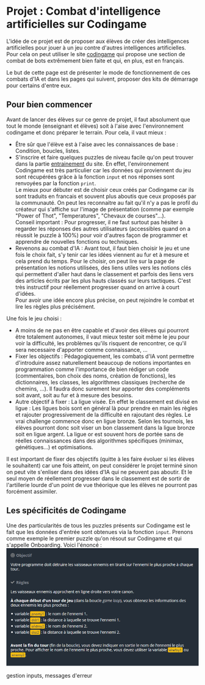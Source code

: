 # Projet : Combat d'intelligence artificielles sur Codingame

L'idée de ce projet est de proposer aux élèves de créer des intelligences artificielles pour jouer à un jeu contre d'autres intelligences artificielles. Pour cela on peut utiliser le site [codingame](https://www.codingame.com/multiplayer/bot-programming) qui propose une section de combat de bots extrêmement bien faite et qui, en plus, est en français.

Le but de cette page est de présenter le mode de fonctionnement de ces combats d'IA et dans les pages qui suivent, proposer des kits de démarrage pour certains d'entre eux.

## Pour bien commencer

Avant de lancer des élèves sur ce genre de projet, il faut absolument que tout le monde (enseignant et élèves) soit à l'aise avec l'environnement codingame et donc préparer le terrain. Pour cela, il vaut mieux :

- Être sûr que l'élève est à l'aise avec les connaissances de base : Condition, boucles, listes.
- S'inscrire et faire quelques puzzles de niveau facile qu'on peut trouver dans la partie [entrainement](https://www.codingame.com/training/easy) du site. En effet, l'environnement Codingame est très particulier car les données qui proviennent du jeu sont récupérées grâce à la fonction `input` et nos réponses sont renvoyées par la fonction `print`.  
Le mieux pour débuter est de choisir ceux créés par Codingame car ils sont traduits en francais et souvent plus aboutis que ceux proposés par la communauté. On peut les reconnaitre au fait qu'il n'y a pas le profil du créateur qui s'affiche sur l'image de présentation (comme par exemple "Power of Thot", "Temperatures", "Chevaux de courses"...).  
Conseil important : Pour progresser, il ne faut surtout pas hésiter à regarder les réponses des autres utilisateurs (accessibles quand on a réussit le puzzle à 100%) pour voir d'autres façon de programmer et apprendre de nouvelles fonctions ou techniques.
- Revenons au combat d'IA : Avant tout, il faut bien choisir le jeu et une fois le choix fait, s'y tenir car les idées viennent au fur et à mesure et cela prend du temps. Pour le choisir, on peut lire sur la page de présentation les notions utilisées, des liens utiles vers les notions clés qui permettent d'aller haut dans le classement et parfois des liens vers des articles écrits par les plus hauts classés sur leurs tactiques. C'est très instructif pour réellement progresser quand on arrive à court d'idées.  
Pour avoir une idée encore plus précise, on peut rejoindre le combat et lire les règles plus précisément. 

Une fois le jeu choisi :
- A moins de ne pas en être capable et d'avoir des élèves qui pourront être totalement autonomes, il vaut mieux tester soit même le jeu pour voir la difficulté, les problèmes qu'ils risquent de rencontrer, ce qu'il sera necessaire d'apporter comme connaissance, ...
- Fixer les objectifs : Pédagogiquement, les combats d'IA vont permettre d'introduire assez naturellement beaucoup de notions importantes en programmation comme l'importance de bien rédiger un code (commentaires, bon choix des noms, création de fonctions), les dictionnaires, les classes, les algorithmes classiques (recherche de chemins, ...). Il faudra donc surement leur apporter des compléments soit avant, soit au fur et à mesure des besoins.  
- Autre objectif à fixer : La ligue visée. En effet le classement est divisé en ligue : Les ligues bois sont en général là pour prendre en main les règles et rajouter progressivement de la difficulté en rajoutant des règles. Le vrai challenge commence donc en ligue bronze. Selon les tournois, les élèves pourront donc soit viser un bon classement dans la ligue bronze soit en ligue argent. La ligue or est souvent hors de portée sans de réelles connaissances dans des algorithmes spécifiques (minimax, génétiques...) et optimisations.

Il est important de fixer des objectifs (quitte à les faire évoluer si les élèves le souhaitent) car une fois atteint, on peut considérer le projet terminé sinon on peut vite s'enliser dans des idées d'IA qui ne peuvent pas aboutir. Et le seul moyen de réellement progresser dans le classement est de sortir de l'artillerie lourde d'un point de vue théorique que les élèves ne pourront pas forcément assimiler.

## Les spécificités de Codingame

Une des particularités de tous les puzzles présents sur Codingame est le fait que les données d'entrée sont obtenues via la fonction `input`. Prenons comme exemple le premier puzzle qu'on résout sur Codingame et qui s'appelle Onboarding.
Voici l'énoncé : ![Enoncé](Onboarding_enonce.png)





gestion inputs, messages d'erreur 
